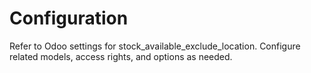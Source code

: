 # Configuration

Refer to Odoo settings for stock_available_exclude_location. Configure related models, access rights, and options as needed.
